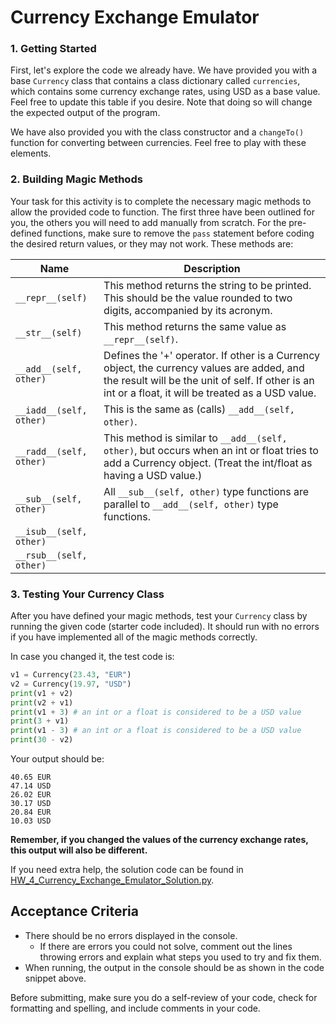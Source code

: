 # Currency Exchange Emulator

### 1. Getting Started

First, let's explore the code we already have. We have provided you with a base `Currency` class that contains a class dictionary called `currencies`, which contains some currency exchange rates, using USD as a base value. Feel free to update this table if you desire. Note that doing so will change the expected output of the program.

We have also provided you with the class constructor and a `changeTo()` function for converting between currencies. Feel free to play with these elements.

### 2. Building Magic Methods

Your task for this activity is to complete the necessary magic methods to allow the provided code to function. The first three have been outlined for you, the others you will need to add manually from scratch. For the pre-defined functions, make sure to remove the `pass` statement before coding the desired return values, or they may not work. These methods are:

|                    Name |                                                                                                                                                                                        Description |
|-------------------------|----------------------------------------------------------------------------------------------------------------------------------------------------------------------------------------------------|
| `__repr__(self)`        | This method returns the string to be printed. This should be the value rounded to two digits, accompanied by its acronym.                                                                          |
| `__str__(self)`         | This method returns the same value as `__repr__(self)`.                                                                                                                                            |
| `__add__(self, other)`  | Defines the '+' operator. If other is a Currency object, the currency values are added, and the result will be the unit of self. If other is an int or a float, it will be treated as a USD value. |
| `__iadd__(self, other)` | This is the same as (calls) `__add__(self, other)`.                                                                                                                                                |
| `__radd__(self, other)` | This method is similar to `__add__(self, other)`, but occurs when an int or float tries to add a Currency object. (Treat the int/float as having a USD value.)                                     |
| `__sub__(self, other)`  | All `__sub__(self, other)` type functions are parallel to `__add__(self, other)` type functions.                                                                                                   |
| `__isub__(self, other)` |                                                                                                                                                                                                    |
| `__rsub__(self, other)` |                                                                                                                                                                                                    |

### 3. Testing Your Currency Class

After you have defined your magic methods, test your `Currency` class by running the given code (starter code included). It should run with no errors if you have implemented all of the magic methods correctly.

In case you changed it, the test code is:

```python
v1 = Currency(23.43, "EUR")
v2 = Currency(19.97, "USD")
print(v1 + v2)
print(v2 + v1)
print(v1 + 3) # an int or a float is considered to be a USD value
print(3 + v1)
print(v1 - 3) # an int or a float is considered to be a USD value
print(30 - v2) 
```

Your output should be:

```text
40.65 EUR
47.14 USD
26.02 EUR
30.17 USD
20.84 EUR
10.03 USD
```

**Remember, if you changed the values of the currency exchange rates, this output will also be different.**

If you need extra help, the solution code can be found in [HW_4_Currency_Exchange_Emulator_Solution.py](HW_4_Currency_Exchange_Emulator_Solution.py).

## Acceptance Criteria

- There should be no errors displayed in the console.
  - If there are errors you could not solve, comment out the lines throwing errors and explain what steps you used to try and fix them.
- When running, the output in the console should be as shown in the code snippet above.

Before submitting, make sure you do a self-review of your code, check for formatting and spelling, and include comments in your code.

